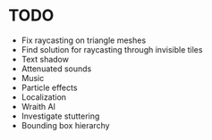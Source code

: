 # TODO
- Fix raycasting on triangle meshes
- Find solution for raycasting through invisible tiles
- Text shadow
- Attenuated sounds
- Music
- Particle effects
- Localization
- Wraith AI
- Investigate stuttering
- Bounding box hierarchy